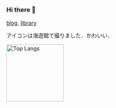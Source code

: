 ### Hi there 👋

[blog](https://kogetsu7.github.io/), [library](https://kogetsu7.github.io/kgt-library/)<br>

アイコンは海遊館で撮りました．かわいい．<br>

<img alt="Top Langs" height="150px" src="https://github-readme-stats.vercel.app/api/top-langs/?username=kogetsu7&layout=compact&count_private=true&show_icons=true&theme=tokyonight" />
